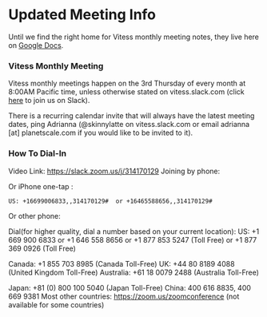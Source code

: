 # Updated Meeting Info

Until we find the right home for Vitess monthly meeting notes, they live here on [Google Docs](https://docs.google.com/document/d/1d8PcVD-ppnytRXZPOPvhRnnwei7-tYvgopD0UYzbAMs/edit).

### Vitess Monthly Meeting

Vitess monthly meetings happen on the 3rd Thursday of every month at 8:00AM Pacific time, unless otherwise stated on vitess.slack.com (click [here](https://vitess.slack.com/join/shared_invite/enQtMzIxMDMyMzA0NzA1LTBjYjY1M2I2Yjg5YmY3ODIwOTk0N2M1YzI4Y2ViODdiNmIxMDdiMDM5YWQ1ZTc0YmJhZDdiOTliMGVkNDY4MjM) to join us on Slack). 

There is a recurring calendar invite that will always have the latest meeting dates, ping Adrianna (@skinnylatte on vitess.slack.com or email adrianna [at] planetscale.com if you would like to be invited to it).

### How To Dial-In

Video Link: https://slack.zoom.us/j/314170129
Joining by phone:


Or iPhone one-tap :

    US: +16699006833,,314170129#  or +16465588656,,314170129#

Or other phone:

Dial(for higher quality, dial a number based on your current location):
US: +1 669 900 6833 or +1 646 558 8656 or +1 877 853 5247  (Toll Free) or +1 877 369 0926 (Toll Free)

Canada: +1 855 703 8985 (Canada Toll-Free)
UK: +44 80 8189 4088 (United Kingdom Toll-Free)
Australia: +61 18 0079 2488 (Australia Toll-Free)

Japan: +81 (0) 800 100 5040 (Japan Toll-Free)
China: 400 616 8835, 400 669 9381
Most other countries: https://zoom.us/zoomconference (not available for some countries)

